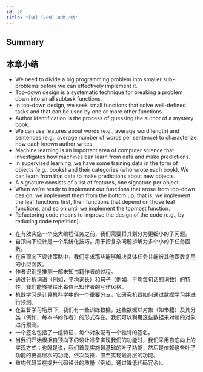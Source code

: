 ```yaml
---
id: 20
title: "[译] [709] 本章小结"
---
```



## Summary
## 本章小结

* We need to divide a big programming problem into smaller sub-problems before we can effectively implement it.
* Top-down design is a systematic technique for breaking a problem down into small subtask functions.
* In top-down design, we seek small functions that solve well-defined tasks and that can be used by one or more other functions.
* Author identification is the process of guessing the author of a mystery book.
* We can use features about words (e.g., average word length) and sentences (e.g., average number of words per sentence) to characterize how each known author writes.
* Machine learning is an important area of computer science that investigates how machines can learn from data and make predictions.
* In supervised learning, we have some training data in the form of objects (e.g., books) and their categories (who wrote each book). We can learn from that data to make predictions about new objects.
* A signature consists of a list of features, one signature per object.
* When we’re ready to implement our functions that arose from top-down design, we implement them from the bottom up; that is, we implement the leaf functions first, then functions that depend on those leaf functions, and so on until we implement the topmost function.
* Refactoring code means to improve the design of the code (e.g., by reducing code repetition).

<!-- -->

* 在有效实施一个庞大编程任务之前，我们需要将其划分为更细小的子问题。
* 自顶向下设计是一个系统化技巧，用于把复杂问题拆解为多个小的子任务函数。
* 在自顶向下设计策略中，我们寻求那些能够解决具体任务并能被其他函数复用的小型函数。
* 作者识别是推测一部未知书籍作者的过程。
* 通过分析词语（例如，平均词长）和句子（例如，平均每句话的词数）的特性，我们能够描绘出每位已知作者的写作风格。
* 机器学习是计算机科学中的一个重要分支，它研究机器如何通过数据学习并进行预测。
* 在监督学习场景下，我们有一些训练数据，这些数据以对象（如书籍）及其分类（例如，每本书的作者）的形式存在。我们可以利用这些数据来对新的对象进行预测。
* 一个签名包括了一组特征，每个对象配有一个独特的签名。
* 当我们开始根据自顶向下的设计准备实现我们的功能时，我们采用自底向上的实现方式；也就是说，我们首先实施最基础的叶子功能，然后是依赖这些叶子功能的更高层次的功能，依次类推，直至实现最高层的功能。
* 重构代码旨在提升代码设计的质量（例如，通过降低代码冗余）。
